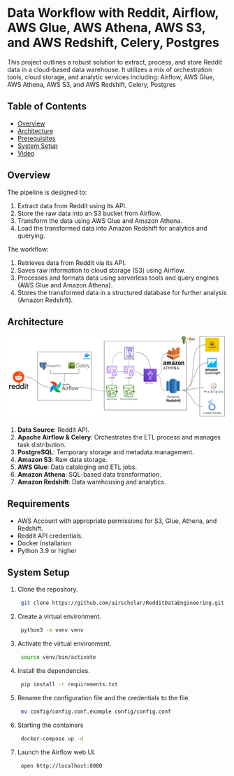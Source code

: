 # Data Workflow with Reddit, Airflow, AWS Glue, AWS Athena, AWS S3, and AWS Redshift, Celery, Postgres

This project outlines a robust solution to extract, process, and store Reddit data in a cloud-based data warehouse. It utilizes a mix of orchestration tools, cloud storage, and analytic services including: Airflow, AWS Glue, AWS Athena, AWS S3, and AWS Redshift, Celery, Postgres
## Table of Contents

- [Overview](#overview)
- [Architecture](#architecture)
- [Prerequisites](#prerequisites)
- [System Setup](#system-setup)
- [Video](#video)

## Overview

The pipeline is designed to:

1. Extract data from Reddit using its API.
2. Store the raw data into an S3 bucket from Airflow.
3. Transform the data using AWS Glue and Amazon Athena.
4. Load the transformed data into Amazon Redshift for analytics and querying.

The workflow:

1. Retrieves data from Reddit via its API.
2. Saves raw information to cloud storage (S3) using Airflow.
3. Processes and formats data using serverless tools and query engines (AWS Glue and Amazon Athena).
4. Stores the transformed data in a structured database for further analysis (Amazon Redshift).

## Architecture
![RedditDataEngineering.png](assets%2FRedditDataEngineering.png)
1. **Data Source**: Reddit API.
2. **Apache Airflow & Celery**: Orchestrates the ETL process and manages task distribution.
3. **PostgreSQL**: Temporary storage and metadata management.
4. **Amazon S3**: Raw data storage.
5. **AWS Glue**: Data cataloging and ETL jobs.
6. **Amazon Athena**: SQL-based data transformation.
7. **Amazon Redshift**: Data warehousing and analytics.

## Requirements
- AWS Account with appropriate permissions for S3, Glue, Athena, and Redshift.
- Reddit API credentials.
- Docker Installation
- Python 3.9 or higher

## System Setup
1. Clone the repository.
   ```bash
    git clone https://github.com/airscholar/RedditDataEngineering.git
   ```
2. Create a virtual environment.
   ```bash
    python3 -m venv venv
   ```
3. Activate the virtual environment.
   ```bash
    source venv/bin/activate
   ```
4. Install the dependencies.
   ```bash
    pip install -r requirements.txt
   ```
5. Rename the configuration file and the credentials to the file.
   ```bash
    mv config/config.conf.example config/config.conf
   ```
6. Starting the containers
   ```bash
    docker-compose up -d
   ```
7. Launch the Airflow web UI.
   ```bash
    open http://localhost:8080
   ```
